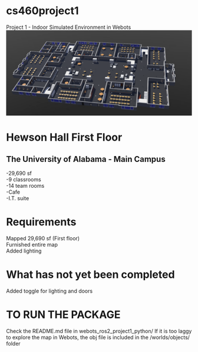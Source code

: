 # cs460project1
Project 1 - Indoor Simulated Environment in Webots
![Floor Plan](./hewson-mapped.png)
# Hewson Hall First Floor
## The University of Alabama - Main Campus
-29,690 sf\
-9 classrooms\
-14 team rooms\
-Cafe\
-I.T. suite

# Requirements
Mapped 29,690 sf (First floor)\
Furnished entire map\
Added lighting

# What has not yet been completed
Added toggle for lighting and doors

# TO RUN THE PACKAGE
Check the README.md file in webots_ros2_project1_python/
If it is too laggy to explore the map in Webots, the obj file is included in the /worlds/objects/ folder
